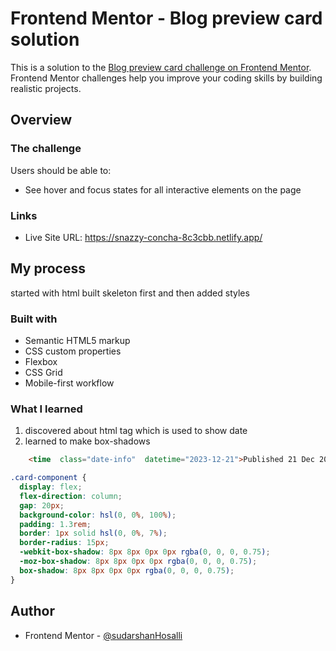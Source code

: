 # Frontend Mentor - Blog preview card solution

This is a solution to the [Blog preview card challenge on Frontend Mentor](https://www.frontendmentor.io/challenges/blog-preview-card-ckPaj01IcS). Frontend Mentor challenges help you improve your coding skills by building realistic projects. 

## Overview

### The challenge

Users should be able to:

- See hover and focus states for all interactive elements on the page

### Links

- Live Site URL: https://snazzy-concha-8c3cbb.netlify.app/

## My process
started with html built skeleton first and then added styles

### Built with

- Semantic HTML5 markup
- CSS custom properties
- Flexbox
- CSS Grid
- Mobile-first workflow

### What I learned

1. discovered about <time></time> html tag which is used to show date
2. learned to make box-shadows


```html
    <time  class="date-info"  datetime="2023-12-21">Published 21 Dec 2023</time>
```
```css
.card-component {
  display: flex;
  flex-direction: column;
  gap: 20px;
  background-color: hsl(0, 0%, 100%);
  padding: 1.3rem;
  border: 1px solid hsl(0, 0%, 7%);
  border-radius: 15px;
  -webkit-box-shadow: 8px 8px 0px 0px rgba(0, 0, 0, 0.75);
  -moz-box-shadow: 8px 8px 0px 0px rgba(0, 0, 0, 0.75);
  box-shadow: 8px 8px 0px 0px rgba(0, 0, 0, 0.75);
}

```

## Author

- Frontend Mentor - [@sudarshanHosalli](https://www.frontendmentor.io/profile/sudarshanHosalli)


